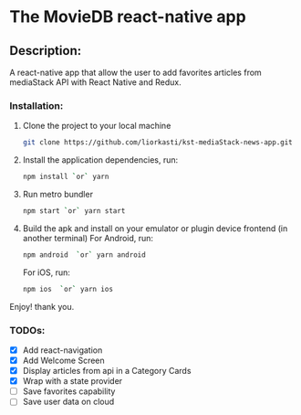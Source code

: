 # The MovieDB react-native app 
## Description:
A react-native app that allow the user to add favorites articles from mediaStack API with React Native and Redux.

### Installation:

1.  Clone the project to your local machine
    ```sh
    git clone https://github.com/liorkasti/kst-mediaStack-news-app.git
    ```
1.  Install the application dependencies, run:
    ```sh
    npm install `or` yarn
    ```
1.  Run metro bundler
    ```sh
    npm start `or` yarn start
    ```
1.  Build the apk and install on your emulator or plugin device frontend (in another terminal)
    For Android, run:
    ```sh
    npm android  `or` yarn android
    ```
    For iOS, run:
    ```sh
    npm ios  `or` yarn ios
    ```

Enjoy! thank you.

### TODOs:

- [x] Add react-navigation
- [x] Add Welcome Screen 
- [x] Display articles from api in a Category Cards 
- [x] Wrap with a state provider
- [ ] Save favorites capability 
- [ ] Save user data on cloud